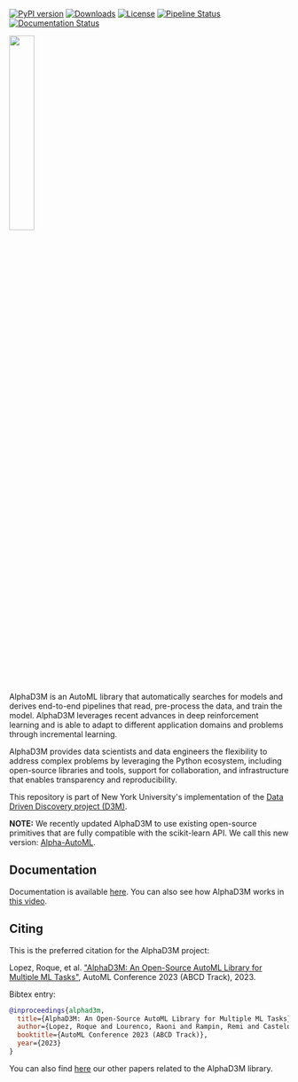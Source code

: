 [![PyPI version](https://badge.fury.io/py/alphad3m.svg)](https://badge.fury.io/py/alphad3m)
[![Downloads](https://static.pepy.tech/badge/alphad3m)](https://pepy.tech/project/alphad3m)
[![License](https://img.shields.io/badge/License-Apache%202.0-blue.svg)](https://opensource.org/licenses/Apache-2.0)
[![Pipeline Status](https://gitlab.com/ViDA-NYU/d3m/alphad3m/badges/devel/pipeline.svg)](https://gitlab.com/ViDA-NYU/d3m/alphad3m/-/pipelines/)
[![Documentation Status](https://readthedocs.org/projects/alphad3m/badge/?version=latest)](https://alphad3m.readthedocs.io/en/latest/?badge=latest)


<img src="https://gitlab.com/ViDA-NYU/d3m/alphad3m/-/raw/devel/AlphaD3M_logo.png" width=30%>


AlphaD3M is an AutoML library that automatically searches for models and derives end-to-end pipelines that read, 
pre-process the data, and train the model. AlphaD3M leverages recent advances in deep reinforcement learning and is 
able to adapt to different application domains and problems through incremental learning.

AlphaD3M provides data scientists and data engineers the flexibility to address complex problems by leveraging the 
Python ecosystem, including open-source libraries and tools, support for collaboration, and infrastructure that enables 
transparency and reproducibility. 

This repository is part of New York University's implementation of the 
[Data Driven Discovery project (D3M)](https://datadrivendiscovery.org/).


**NOTE:**
We recently updated AlphaD3M to use existing open-source primitives that are fully compatible with the scikit-learn API. We call this new version: [Alpha-AutoML](https://github.com/VIDA-NYU/alpha-automl).

## Documentation

Documentation is available [here](https://alphad3m.readthedocs.io/). You can also see how AlphaD3M works in [this video](https://www.youtube.com/watch?v=9qJvOUOh2zM).


## Citing

This is the preferred citation for the AlphaD3M project:

Lopez, Roque, et al. ["AlphaD3M: An Open-Source AutoML Library for Multiple ML Tasks"](https://openreview.net/pdf?id=71eJdMzCCIi), 
AutoML Conference 2023 (ABCD Track), 2023.

Bibtex entry:

```bibtex
@inproceedings{alphad3m,
  title={AlphaD3M: An Open-Source AutoML Library for Multiple ML Tasks},
  author={Lopez, Roque and Lourenco, Raoni and Rampin, Remi and Castelo, Sonia and Santos, Aecio and Ono, Jorge and Silva, Claudio and Freire, Juliana},
  booktitle={AutoML Conference 2023 (ABCD Track)},
  year={2023}
}
```

You can also find [here](https://alphad3m.readthedocs.io/en/latest/how-works.html) our other papers related to the AlphaD3M library. 
